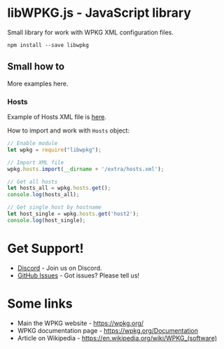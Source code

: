 # libWPKG.js - JavaScript library

Small library for work with WPKG XML configuration files.

    npm install --save libwpkg

## Small how to

More examples here.

### Hosts

Example of Hosts XML file is [here](extra/hosts.xml).

How to import and work with `Hosts` object:

```js
// Enable module
let wpkg = require("libwpkg");

// Import XML file
wpkg.hosts.import(__dirname + '/extra/hosts.xml');

// Get all hosts
let hosts_all = wpkg.hosts.get();
console.log(hosts_all);

// Get single host by hostname
let host_single = wpkg.hosts.get('host2');
console.log(host_single);
```

# Get Support!

* [Discord](https://discord.gg/vRjVfHK) - Join us on Discord.
* [GitHub Issues](https://github.com/wpkg/libwpkg.js/issues) - Got issues? Please tell us!

# Some links

* Main the WPKG website - https://wpkg.org/
* WPKG documentation page - https://wpkg.org/Documentation
* Article on Wikipedia - https://en.wikipedia.org/wiki/WPKG_(software)